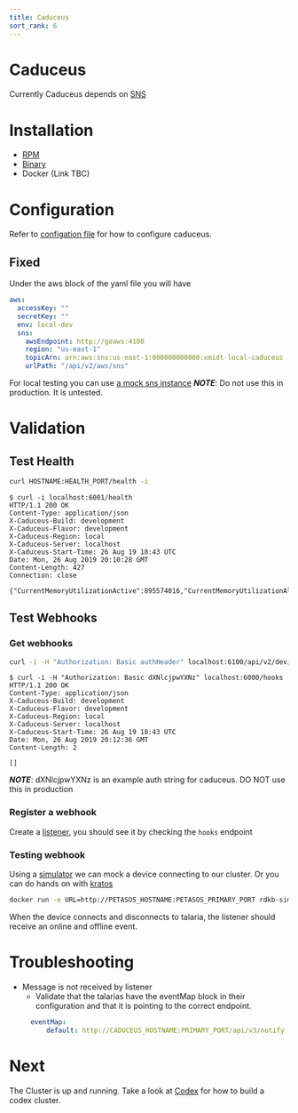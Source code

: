 ```yaml
---
title: Caduceus
sort_rank: 6
---
```


# Caduceus
Currently Caduceus depends on [SNS](https://aws.amazon.com/sns/getting-started/)

# Installation
-   [RPM](https://github.com/xmidt-org/caduceus/releases)
-   [Binary](https://github.com/xmidt-org/caduceus/releases)
-   Docker (Link TBC)

# Configuration
Refer to [configation file](https://github.com/xmidt-org/caduceus/blob/master/example-caduceus.yaml)
for how to configure caduceus.

## Fixed
Under the aws block of the yaml file you will have

```yaml
aws:
  accessKey: ""
  secretKey: ""
  env: local-dev
  sns:
    awsEndpoint: http://goaws:4100
    region: "us-east-1"
    topicArn: arn:aws:sns:us-east-1:000000000000:xmidt-local-caduceus
    urlPath: "/api/v2/aws/sns"
```
For local testing you can use [a mock sns instance](https://github.com/p4tin/goaws)
_**NOTE**_: Do not use this in production. It is untested.

# Validation
## Test Health
```bash
curl HOSTNAME:HEALTH_PORT/health -i
```


```
$ curl -i localhost:6001/health
HTTP/1.1 200 OK
Content-Type: application/json
X-Caduceus-Build: development
X-Caduceus-Flavor: development
X-Caduceus-Region: local
X-Caduceus-Server: localhost
X-Caduceus-Start-Time: 26 Aug 19 18:43 UTC
Date: Mon, 26 Aug 2019 20:10:28 GMT
Content-Length: 427
Connection: close

{"CurrentMemoryUtilizationActive":895574016,"CurrentMemoryUtilizationAlloc":3190504,"CurrentMemoryUtilizationHeapSys":66224128,"MaxMemoryUtilizationActive":946352128,"MaxMemoryUtilizationAlloc":3908816,"MaxMemoryUtilizationHeapSys":66420736,"PayloadsOverHundred":0,"PayloadsOverTenThousand":0,"PayloadsOverThousand":0,"PayloadsOverZero":0,"TotalRequestsDenied":0,"TotalRequestsReceived":0,"TotalRequestsSuccessfullyServiced":0}
```


## Test Webhooks

### Get webhooks
```bash
curl -i -H "Authorization: Basic authHeader" localhost:6100/api/v2/device/stat
```

```
$ curl -i -H "Authorization: Basic dXNlcjpwYXNz" localhost:6000/hooks
HTTP/1.1 200 OK
Content-Type: application/json
X-Caduceus-Build: development
X-Caduceus-Flavor: development
X-Caduceus-Region: local
X-Caduceus-Server: localhost
X-Caduceus-Start-Time: 26 Aug 19 18:43 UTC
Date: Mon, 26 Aug 2019 20:12:36 GMT
Content-Length: 2

[]
```
_**NOTE**_: dXNlcjpwYXNz is an example auth string for caduceus. DO NOT use
this in production

### Register a webhook
Create a [listener](https://github.com/xmidt-org/wrp-listener/blob/master/examples/configurableListener), you should see it by checking the `hooks` endpoint


### Testing webhook
Using a [simulator](https://github.com/xmidt-org/xmidt/tree/master/simulator) we
can mock a device connecting to our cluster. Or you can do hands on with [kratos](https://github.com/xmidt-org/kratos)

```bash
docker run -e URL=http://PETASOS_HOSTNAME:PETASOS_PRIMARY_PORT rdkb-simulator
```

When the device connects and disconnects to talaria, the listener should receive an online and offline event.


# Troubleshooting
-   Message is not received by listener
    -   Validate that the talarias have the eventMap block in their configuration and that it is pointing to the correct endpoint.
    ```yaml
      eventMap:
          default: http://CADUCEUS_HOSTNAME:PRIMARY_PORT/api/v3/notify
    ```


# Next
The Cluster is up and running. Take a look at [Codex](../../../codex/overview/) for how to build
a codex cluster.
